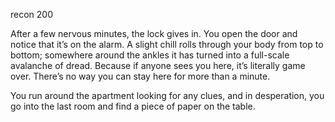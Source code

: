 recon 200

After a few nervous minutes, the lock gives in. You open the door and notice that it’s on the alarm. A slight chill rolls through your body from top to bottom; somewhere around the ankles it has turned into a full-scale avalanche of dread. Because if anyone sees you here, it’s literally game over. There’s no way you can stay here for more than a minute.

You run around the apartment looking for any clues, and in desperation, you go into the last room and find a piece of paper on the table.
